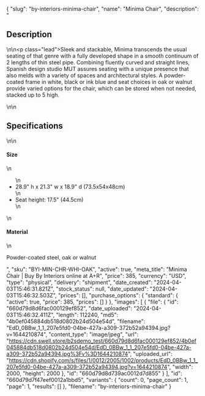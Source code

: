 {
  "slug": "by-interiors-minima-chair",
  "name": "Minima Chair",
  "description": "<h2>Description</h2>\n<!-- split -->\n<p class=\"lead\">Sleek and stackable, Minima transcends the usual seating of that genre with a fully developed shape in a smooth continuum of 2 lengths of thin steel pipe. Combining fluently curved and straight lines, Spanish design studio MUT assures seating with a unique presence that also melds with a variety of spaces and architectural styles. A powder-coated frame in white, black or ink blue and seat choices in oak or walnut provide varied options for the chair, which can be stored when not needed, stacked up to 5 high.</p>\n<!-- split -->\n<h2>Specifications</h2>\n<!-- split -->\n<h4>Size</h4>\n<ul>\n<li>28.9\" h x 21.3\" w x 18.9\" d (73.5x54x48cm)</li>\n<li>Seat height: 17.5\" (44.5cm)</li>\n</ul>\n<h4>Material</h4>\n<p>Powder-coated steel, oak or walnut</p>",
  "sku": "BYI-MIN-CHR-WHI-OAK",
  "active": true,
  "meta_title": "Minima Chair | Buy By Interiors online at A+R",
  "price": 385,
  "currency": "USD",
  "type": "physical",
  "delivery": "shipment",
  "date_created": "2024-04-03T15:46:31.821Z",
  "stock_status": null,
  "date_updated": "2024-04-03T15:46:32.503Z",
  "prices": [],
  "purchase_options": {
    "standard": {
      "active": true,
      "price": 385,
      "prices": []
    }
  },
  "images": [
    {
      "file": {
        "id": "660d79d8d6fac000129ef852",
        "date_uploaded": "2024-04-03T15:46:32.411Z",
        "length": 112240,
        "md5": "4b0ef045884db518d0802b24d504e54d",
        "filename": "EdD_0BBw_1_1_207e5fd0-04be-427a-a309-372b52a94394.jpg?v=1644210874",
        "content_type": "image/jpeg",
        "url": "https://cdn.swell.store/b2sdemo_test/660d79d8d6fac000129ef852/4b0ef045884db518d0802b24d504e54d/EdD_0BBw_1_1_207e5fd0-04be-427a-a309-372b52a94394.jpg%3Fv%3D1644210874",
        "uploaded_url": "https://cdn.shopify.com/s/files/1/0012/2005/1002/products/EdD_0BBw_1_1_207e5fd0-04be-427a-a309-372b52a94394.jpg?v=1644210874",
        "width": 2000,
        "height": 2000
      },
      "id": "660d79d8d739ac0012d7d855"
    }
  ],
  "id": "660d79d7f47eef0012a1bbd5",
  "variants": {
    "count": 0,
    "page_count": 1,
    "page": 1,
    "results": []
  },
  "filename": "by-interiors-minima-chair"
}